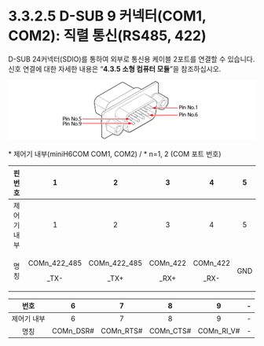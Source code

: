 # 3.3.2.5 D-SUB 9 커넥터\(COM1, COM2\): 직렬 통신\(RS485, 422\)

D-SUB 24커넥터\(SDIO\)를 통하여 외부로 통신용 케이블 2포트를 연결할 수 있습니다. 신호 연결에 대한 자세한 내용은 “**4.3.5 소형 컴퓨터 모듈**”을 참조하십시오.

![](../../../.gitbook/assets/d-sub9.png)

\* 제어기 내부\(miniH6COM COM1, COM2\) / \* n=1, 2 \(COM 포트 번호\)

<table>
  <thead>
    <tr>
      <th style="text-align:center">&#xD540; &#xBC88;&#xD638;</th>
      <th style="text-align:center">1</th>
      <th style="text-align:center">2</th>
      <th style="text-align:center">3</th>
      <th style="text-align:center">4</th>
      <th style="text-align:center">5</th>
    </tr>
  </thead>
  <tbody>
    <tr>
      <td style="text-align:center">&#xC81C;&#xC5B4;&#xAE30; &#xB0B4;&#xBD80;</td>
      <td style="text-align:center">1</td>
      <td style="text-align:center">2</td>
      <td style="text-align:center">3</td>
      <td style="text-align:center">4</td>
      <td style="text-align:center">5</td>
    </tr>
    <tr>
      <td style="text-align:center">&#xBA85;&#xCE6D;</td>
      <td style="text-align:center">
        <p>COMn_422_485</p>
        <p>_TX-</p>
      </td>
      <td style="text-align:center">
        <p>COMn_422_485</p>
        <p>_TX+</p>
      </td>
      <td style="text-align:center">
        <p>COMn_422</p>
        <p>_RX+</p>
      </td>
      <td style="text-align:center">
        <p>COMn_422</p>
        <p>_RX-</p>
      </td>
      <td style="text-align:center">GND</td>
    </tr>
  </tbody>
</table>

| 번호 | 6 | 7 | 8 | 9 | - |
| :---: | :---: | :---: | :---: | :---: | :--- |
| 제어기 내부 | 6 | 7 | 8 | 9 | - |
| 명칭 | COMn\_DSR\# | COMn\_RTS\# | COMn\_CTS\# | COMn\_RI\_V\# | - |

